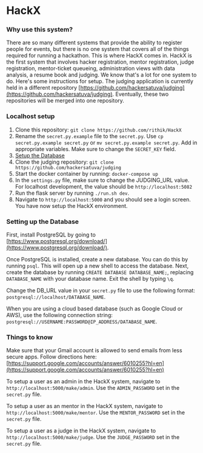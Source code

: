 # HackX

### Why use this system?

There are so many different systems that provide the ability to register people for events, but there is no one system that covers all of the things required for running a hackathon. This is where HackX comes in. HackX is the first system that involves hacker registration, mentor registration, judge registration, mentor-ticket queueing, administration views with data analysis, a resume book and judging. We know that's a lot for one system to do. Here's some instructions for setup. The judging application is currently held in a different repository [https://github.com/hackersatuva/judging](https://github.com/hackersatuva/judging). Eventually, these two repositories will be merged into one repository.

### Localhost setup

1. Clone this repository: `git clone https://github.com/rithik/HackX`
2. Rename the `secret.py.example` file to the `secret.py`. Use `cp secret.py.example secret.py` or `mv secret.py.example secret.py`. Add in appropriate variables. Make sure to change the `SECRET_KEY` field.  
3. [Setup the Database](#setting-up-the-database)
4. Clone the judging repository: `git clone https://github.com/hackersatuva/judging`
5. Start the docker container by running: `docker-compose up`
6. In the `settings.py` file, make sure to change the JUDGING_URL value. For localhost development, the value should be `http://localhost:5082`
7. Run the flask server by running `./run.sh dev`.
8. Navigate to `http://localhost:5000` and you should see a login screen. You have now setup the HackX environment.

### Setting up the Database

First, install PostgreSQL by going to [https://www.postgresql.org/download/](https://www.postgresql.org/download/). 

Once PostgreSQL is installed, create a new database. You can do this by running `psql`. This will open up a new shell to access the database. Next, create the database by running `CREATE DATABASE DATABASE_NAME;`, replacing `DATABASE_NAME` with your database name. Exit the shell by typing `\q`. 

Change the DB_URL value in your `secret.py` file to use the following format: `postgresql://localhost/DATABASE_NAME`. 

When you are using a cloud based database (such as Google Cloud or AWS), use the following connection string: `postgresql://USERNAME:PASSWORD@IP_ADDRESS/DATABASE_NAME`.

### Things to know

Make sure that your Gmail account is allowed to send emails from less secure apps. Follow directions here: [https://support.google.com/accounts/answer/6010255?hl=en](https://support.google.com/accounts/answer/6010255?hl=en)

To setup a user as an admin in the HackX system, navigate to `http://localhost:5000/make/admin`. Use the `ADMIN_PASSWORD` set in the `secret.py` file.

To setup a user as an mentor in the HackX system, navigate to `http://localhost:5000/make/mentor`. Use the `MENTOR_PASSWORD` set in the `secret.py` file.

To setup a user as a judge in the HackX system, navigate to `http://localhost:5000/make/judge`. Use the `JUDGE_PASSWORD` set in the `secret.py` file.
